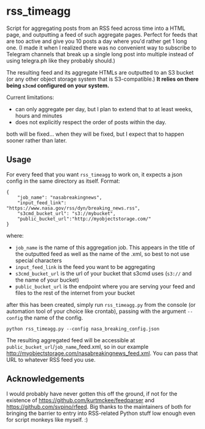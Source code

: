 # rss_timeagg
Script for aggregating posts from an RSS feed across time into a HTML page, and outputting a feed of such aggregate pages. Perfect for feeds that are too active and give you 10 posts a day where you'd rather get 1 long one. (I made it when I realized there was no convenient way to subscribe to Telegram channels that break up a single long post into multiple instead of using telegra.ph like they probably should.)

The resulting feed and its aggregate HTMLs are outputted to an S3 bucket (or any other object storage system that is S3-compatible.) **It relies on there being `s3cmd` configured on your system.**

Current limitations:
* can only aggregate per day, but I plan to extend that to at least weeks, hours and minutes
* does not explicitly respect the order of posts within the day.

both will be fixed... when they will be fixed, but I expect that to happen sooner rather than later.

## Usage

For every feed that you want `rss_timeagg` to work on, it expects a json config in the same directory as itself. Format:
```
{
    "job_name": "nasabreakingnews",
    "input_feed_link": "https://www.nasa.gov/rss/dyn/breaking_news.rss",
    "s3cmd_bucket_url": "s3://mybucket",
    "public_bucket_url":"http://myobjectstorage.com/"
}
```
where:
* `job_name` is the name of this aggregation job. This appears in the title of the outputted feed as well as the name of the .xml, so best to not use special characters
* `input_feed_link` is the feed you want to be aggregating
* `s3cmd_bucket_url` is the url of your bucket that s3cmd uses (`s3://` and the name of your bucket)
* `public_bucket_url` is the endpoint where you are serving your feed and files to the rest of the internet from your bucket

after this has been created, simply run `rss_timeagg.py` from the console (or automation tool of your choice like crontab), passing with the argument `--config` the name of the config.
```
python rss_timeagg.py --config nasa_breaking_config.json
```
The resulting aggregated feed will be accessible at `public_bucket_url`/`job_name`_feed.xml, so in our example http://myobjectstorage.com/nasabreakingnews_feed.xml. You can pass that URL to whatever RSS feed you use.

## Acknowledgements
I would probably have never gotten this off the ground, if not for the existence of https://github.com/kurtmckee/feedparser and https://github.com/svpino/rfeed. Big thanks to the maintainers of both for bringing the barrier to entry into RSS-related Python stuff low enough even for script monkeys like myself. :)
